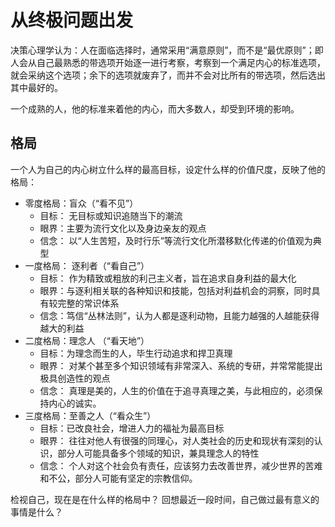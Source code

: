 # 从终极问题出发

决策心理学认为：人在面临选择时，通常采用“满意原则”，而不是“最优原则”；即人会从自己最熟悉的带选项开始逐一进行考察，考察到一个满足内心的标准选项，就会采纳这个选项；余下的选项就废弃了，而并不会对比所有的带选项，然后选出其中最好的。

一个成熟的人，他的标准来着他的内心，而大多数人，却受到环境的影响。

## 格局

一个人为自己的内心树立什么样的最高目标，设定什么样的价值尺度，反映了他的格局：
  - 零度格局：盲众（“看不见”）
    - 目标： 无目标或知识追随当下的潮流
    - 眼界：主要为流行文化以及身边亲友的观点
    - 信念： 以“人生苦短，及时行乐”等流行文化所潜移默化传递的价值观为典型
  - 一度格局： 逐利者（“看自己”）
    - 目标： 作为精致或粗放的利己主义者，旨在追求自身利益的最大化
    - 眼界：与逐利相关联的各种知识和技能，包括对利益机会的洞察，同时具有较完整的常识体系
    - 信念：笃信“丛林法则”，认为人都是逐利动物，且能力越强的人越能获得越大的利益
  - 二度格局：理念人 （“看天地”）
    - 目标：为理念而生的人，毕生行动追求和捍卫真理
    - 眼界： 对某个甚至多个知识领域有非常深入、系统的专研，并常常能提出极具创造性的观点
    - 信念： 真理是美的，人生的价值在于追寻真理之美，与此相应的，必须保持内心的诚实。
  - 三度格局：至善之人（“看众生”）
    - 目标：已改良社会，增进人力的福祉为最高目标
    - 眼界： 往往对他人有很强的同理心，对人类社会的历史和现状有深刻的认识，部分人可能具备多个领域的知识，兼具理念人的特性
    - 信念： 个人对这个社会负有责任，应该努力去改善世界，减少世界的苦难和不公，部分人可能有坚定的宗教信仰。

  
检视自己，现在是在什么样的格局中？ 回想最近一段时间，自己做过最有意义的事情是什么？